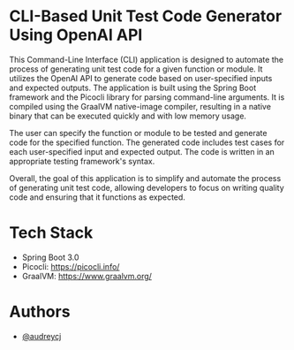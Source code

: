 CLI-Based Unit Test Code Generator Using OpenAI API
==================================================

This Command-Line Interface (CLI) application is designed to automate the process of generating unit test code for a
given function or module. It utilizes the OpenAI API to generate code based on user-specified inputs and expected
outputs. The application is built using the Spring Boot framework and the Picocli library for parsing command-line
arguments. It is compiled using the GraalVM native-image compiler, resulting in a native binary that can be executed
quickly and with low memory usage.

The user can specify the function or module to be tested and generate code for the specified function. The generated
code includes test cases for each user-specified input and expected output. The code is written in an appropriate
testing framework's syntax.

Overall, the goal of this application is to simplify and automate the process of generating unit test code, allowing
developers to focus on writing quality code and ensuring that it functions as expected.

# Tech Stack

* Spring Boot 3.0
* Picocli: https://picocli.info/
* GraalVM: https://www.graalvm.org/

# Authors

- [@audreycj](https://github.com/audreycj)

